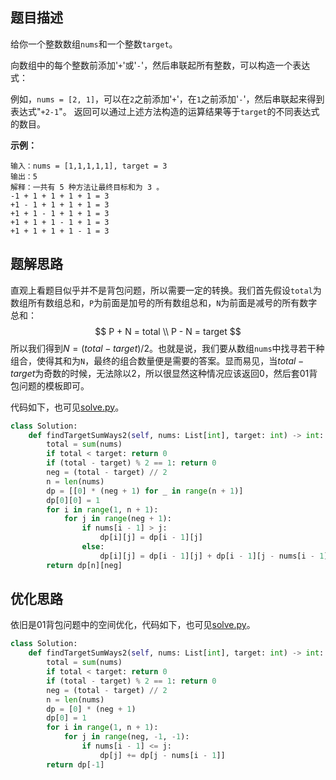 ## 题目描述
给你一个整数数组`nums`和一个整数`target`。

向数组中的每个整数前添加'`+`'或'`-`'，然后串联起所有整数，可以构造一个表达式：

例如，`nums = [2, 1]`，可以在`2`之前添加'`+`'，在`1`之前添加'`-`'，然后串联起来得到表达式"`+2-1`"。
返回可以通过上述方法构造的运算结果等于`target`的不同表达式的数目。

**示例：**
```
输入：nums = [1,1,1,1,1], target = 3
输出：5
解释：一共有 5 种方法让最终目标和为 3 。
-1 + 1 + 1 + 1 + 1 = 3
+1 - 1 + 1 + 1 + 1 = 3
+1 + 1 - 1 + 1 + 1 = 3
+1 + 1 + 1 - 1 + 1 = 3
+1 + 1 + 1 + 1 - 1 = 3
```

## 题解思路
直观上看题目似乎并不是背包问题，所以需要一定的转换。我们首先假设`total`为数组所有数组总和，`P`为前面是加号的所有数组总和，`N`为前面是减号的所有数字总和：
$$
P + N = total \\
P - N = target
$$
所以我们得到$N = (total - target) / 2$。也就是说，我们要从数组`nums`中找寻若干种组合，使得其和为`N`，最终的组合数量便是需要的答案。显而易见，当$total - target$为奇数的时候，无法除以2，所以很显然这种情况应该返回0，然后套01背包问题的模板即可。

代码如下，也可见[solve.py](./solve.py)。
```python
class Solution:
    def findTargetSumWays2(self, nums: List[int], target: int) -> int:
        total = sum(nums)
        if total < target: return 0
        if (total - target) % 2 == 1: return 0
        neg = (total - target) // 2
        n = len(nums)
        dp = [[0] * (neg + 1) for _ in range(n + 1)]
        dp[0][0] = 1
        for i in range(1, n + 1):
            for j in range(neg + 1):
                if nums[i - 1] > j:
                    dp[i][j] = dp[i - 1][j]
                else:
                    dp[i][j] = dp[i - 1][j] + dp[i - 1][j - nums[i - 1]]
        return dp[n][neg]
```

## 优化思路
依旧是01背包问题中的空间优化，代码如下，也可见[solve.py](./solve.py)。
```python
class Solution:
    def findTargetSumWays2(self, nums: List[int], target: int) -> int:
        total = sum(nums)
        if total < target: return 0
        if (total - target) % 2 == 1: return 0
        neg = (total - target) // 2
        n = len(nums)
        dp = [0] * (neg + 1)
        dp[0] = 1
        for i in range(1, n + 1):
            for j in range(neg, -1, -1):
                if nums[i - 1] <= j:
                    dp[j] += dp[j - nums[i - 1]]
        return dp[-1]
```